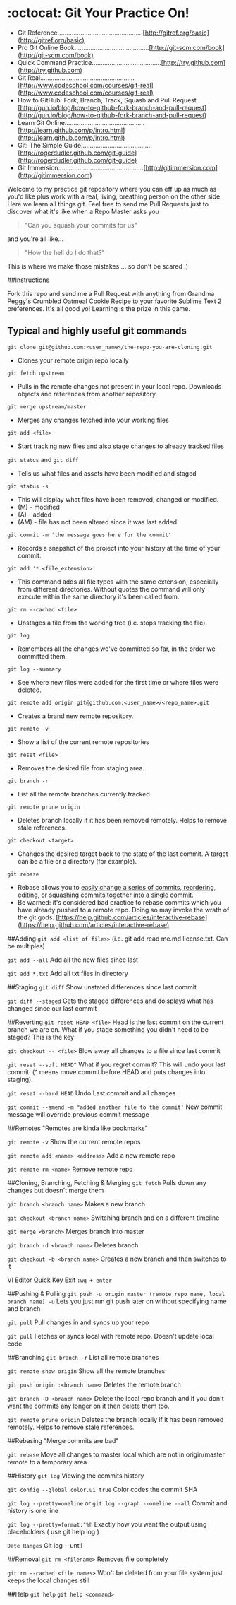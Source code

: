 :octocat: Git Your Practice On!
============


* Git Reference................................................[http://gitref.org/basic](http://gitref.org/basic)
* Pro Git Online Book..........................................[http://git-scm.com/book](http://git-scm.com/book)
* Quick Command Practice.......................................[http://try.github.com](http://try.github.com)
* Git Real.....................................................[http://www.codeschool.com/courses/git-real](http://www.codeschool.com/courses/git-real)
* How to GitHub: Fork, Branch, Track, Squash and Pull Request..[http://gun.io/blog/how-to-github-fork-branch-and-pull-request](http://gun.io/blog/how-to-github-fork-branch-and-pull-request)
* Learn Git Online.............................................[http://learn.github.com/p/intro.html](http://learn.github.com/p/intro.html)
* Git: The Simple Guide........................................[http://rogerdudler.github.com/git-guide](http://rogerdudler.github.com/git-guide)
* Git Immersion................................................[http://gitimmersion.com](http://gitimmersion.com)


Welcome to my practice git repository where you can eff up as much as you'd like plus work with a real, living, breathing person on the other side.
Here we learn all things git. Feel free to send me Pull Requests just to discover what it's like when a Repo Master asks you

<blockquote>
"Can you squash your commits for us"
</blockquote>

and you're all like...

<blockquote>
"How the hell do I do that?"
</blockquote>

This is where we make those mistakes ... so don't be scared :)

##Instructions

Fork this repo and send me a Pull Request with anything from Grandma Peggy's Crumbled Oatmeal Cookie Recipe to your favorite Sublime Text 2 preferences.
It's all good yo! Learning is the prize in this game.

## Typical and highly useful git commands

``git clone git@github.com:<user_name>/the-repo-you-are-cloning.git``
* Clones your remote origin repo locally

``git fetch upstream``
* Pulls in the remote changes not present in your local repo. Downloads objects and references from another repository.

``git merge upstream/master``
* Merges any changes fetched into your working files

``git add <file>``
* Start tracking new files and also stage changes to already tracked files

``git status`` and ``git diff``
* Tells us what files and assets have been modified and staged

``git status -s``
* This will display what files have been removed, changed or modified. 
* (M)  - modified
* (A)  - added
* (AM) - file has not been altered since it was last added

``git commit -m 'the message goes here for the commit'``
* Records a snapshot of the project into your history at the time of your commit.

``git add '*.<file_extension>'``
* This command adds all file types with the same extension, especially from different directories. Without quotes the command will only execute within the same directory it's been called from.

``git rm --cached <file>``
* Unstages a file from the working tree (i.e. stops tracking the file).

``git log``
* Remembers all the changes we've committed so far, in the order we committed them.

``git log --summary``
* See where new files were added for the first time or where files were deleted.

``git remote add origin git@github.com:<user_name>/<repo_name>.git``
* Creates a brand new remote repository.

``git remote -v``
* Show a list of the current remote repositories

``git reset <file>``
* Removes the desired file from staging area.

``git branch -r``
* List all the remote branches currently tracked

``git remote prune origin``
* Deletes branch locally if it has been removed remotely. Helps to remove stale references.

``git checkout <target>``
* Changes the desired target back to the state of the last commit. A target can be a file or a directory (for example).

``git rebase``
* Rebase allows you to [easily change a series of commits, reordering, editing, or squashing commits together into a single commit](https://help.github.com/articles/interactive-rebase).
* Be warned: it's considered bad practice to rebase commits which you have already pushed to a remote repo. Doing so may invoke the wrath of the git gods. [https://help.github.com/articles/interactive-rebase](https://help.github.com/articles/interactive-rebase)

##Adding
``git add <list of files>`` 
(i.e. git add read me.md license.txt. Can be multiples)

``git add --all``
Add all the new files since last

``git add *.txt``
Add all txt files in directory

##Staging
``git diff``
Show unstated differences since last commit

``git diff --staged``
Gets the staged differences and doisplays what has changed since our last commit

##Reverting
``git reset HEAD <file>``
Head is the last commit on the current branch we are on. What if you stage something you didn't need to be staged? This is the key

``git checkout -- <file>``
Blow away all changes to a file since last commit

``git reset --soft HEAD^``
What if you regret commit? This will undo your last commit. (^ means move commit before HEAD and puts changes into staging).

``git reset --hard HEAD``
Undo Last commit and all changes

``git commit --amend -m "added another file to the commit'``
New commit message will override previous commit message

##Remotes
"Remotes are kinda like bookmarks"

``git remote -v``
Show the current remote repos

``git remote add <name> <address>``
Add a new remote repo

``git remote rm <name>``
Remove remote repo

##Cloning, Branching, Fetching &amp; Merging
``git fetch``
Pulls down any changes but doesn't merge them

``git branch <branch name>``
Makes a new branch

``git checkout <branch name>``
Switching branch and on a different timeline

``git merge <branch>``
Merges branch into master

``git branch -d <branch name>``
Deletes branch

``git checkout -b <branch name>``
Creates a new branch and then switches to it

VI Editor Quick Key Exit
``:wq + enter``

##Pushing &amp; Pulling
``git push -u origin master (remote repo name, local branch name) -u`` 
Lets you just run git push later on without specifying name and branch

``git pull``
Pull changes in and syncs up your repo

``git pull``
Fetches or syncs local with remote repo. Doesn't update local code

##Branching
``git branch -r``
List all remote branches

``git remote show origin``
Show all the remote branches

``git push origin :<branch name>``
Deletes the remote branch

``git branch -D <branch name>``
Delete the local repo branch and if you don't want the commits any longer on it then delete them too.

``git remote prune origin``
Deletes the branch locally if it has been removed remotely. Helps to remove stale references.

##Rebasing
"Merge commits are bad"

``git rebase``
Move all changes to master local which are not in origin/master remote to a temporary area

##History
``git log``
Viewing the commits history

``git config --global color.ui true``
Color codes the commit SHA

``git log --pretty=oneline`` or ``git log --graph --oneline --all``
Commit and history is one line

``git log --pretty=format:"%h``
Exactly how you want the output using placeholders ( use git help log )

``Date Ranges``
Git log --until

##Removal
``git rm <filename>``
Removes file completely

``git rm --cached <file names>``
Won't be deleted from your file system just keeps the local changes still

##Help
``git help``
``git help <command>``